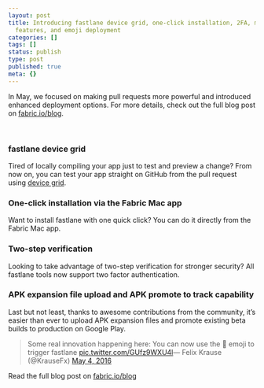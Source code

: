 ```yaml
---
layout: post
title: Introducing fastlane device grid, one-click installation, 2FA, more APK management
  features, and emoji deployment
categories: []
tags: []
status: publish
type: post
published: true
meta: {}
---
```


In May, we focused on making pull requests more powerful and introduced enhanced deployment options. For more details, check out the full blog post on 
[fabric.io/blog](https://fabric.io/blog/fastlane-updates-powerful-prs-enhanced-deployment).

 

### fastlane device grid


Tired of locally compiling your app just to test and preview a change? From now on, you can test your app straight on GitHub from the pull request using 
[device grid](https://github.com/fastlane/fastlane/tree/master/fastlane/lib/fastlane/actions/device_grid#readme).

### One-click installation via the Fabric Mac app


Want to install fastlane with one quick click? You can do it directly from the Fabric Mac app. 

### Two-step verification


Looking to take advantage of two-step verification for stronger security? All fastlane tools now support two factor authentication. 

### APK expansion file upload and APK promote to track capability


Last but not least, thanks to awesome contributions from the community, it’s easier than ever to upload APK expansion files and promote existing beta builds to production on Google Play. 
 
   
>Some real innovation happening here: You can now use the 🚀 emoji to trigger fastlane 
[pic.twitter.com/GUfz9WXU4l](https://t.co/GUfz9WXU4l)— Felix Krause (@KrauseFx) 
[May 4, 2016](https://twitter.com/KrauseFx/status/727887795734380545)



 

Read the full blog post on 
[fabric.io/blog](https://fabric.io/blog/fastlane-updates-powerful-prs-enhanced-deployment)
